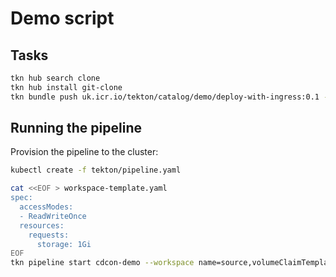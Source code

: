 # Demo script

## Tasks

```sh
tkn hub search clone
tkn hub install git-clone
tkn bundle push uk.icr.io/tekton/catalog/demo/deploy-with-ingress:0.1 -f tekton/deploy-task.yaml
```

## Running the pipeline

Provision the pipeline to the cluster:

```sh
kubectl create -f tekton/pipeline.yaml
```

```sh
cat <<EOF > workspace-template.yaml
spec:
  accessModes:
  - ReadWriteOnce
  resources:
    requests:
      storage: 1Gi
EOF
tkn pipeline start cdcon-demo --workspace name=source,volumeClaimTemplateFile=workspace-template.yaml --workspace name=dockerconfig,secret=regcred
```
